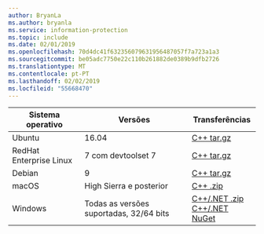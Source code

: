 ```yaml
---
author: BryanLa
ms.author: bryanla
ms.service: information-protection
ms.topic: include
ms.date: 02/01/2019
ms.openlocfilehash: 70d4dc41f632356079631956487057f7a723a1a3
ms.sourcegitcommit: be05adc7750e22c110b261882de0389b9dfb2726
ms.translationtype: MT
ms.contentlocale: pt-PT
ms.lasthandoff: 02/02/2019
ms.locfileid: "55668470"
---
```

| Sistema operativo | Versões | Transferências |
|------------------|----------|----------|
| Ubuntu  |  16.04 | [C++ tar.gz](https://aka.ms/mipsdkbinaries) |
| RedHat Enterprise Linux | 7 com devtoolset 7 | [C++ tar.gz](https://aka.ms/mipsdkbinaries) |
| Debian  | 9 | [C++ tar.gz](https://aka.ms/mipsdkbinaries) |
| macOS   | High Sierra e posterior | [C++ .zip](https://aka.ms/mipsdkbinaries) |
| Windows | Todas as versões suportadas, 32/64 bits | [C++/.NET .zip](https://aka.ms/mipsdkbinaries)<br>[C++/.NET NuGet](https://www.nuget.org/packages?q=Microsoft.InformationProtection) |

